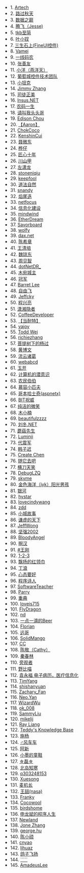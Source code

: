 ﻿<ul>
<li>1. <a href="http://www.cnblogs.com/artech/" target="_blank">Artech</a></li>
<li>2. <a href="http://www.cnblogs.com/cyq1162/" target="_blank">路过秋天</a></li>
<li>3. <a href="http://www.cnblogs.com/asxinyu/" target="_blank">数据之巅</a></li>
<li>4. <a href="http://www.cnblogs.com/jesse2013/" target="_blank">腾飞（Jesse)</a></li>
<li>5. <a href="http://www.cnblogs.com/farb/" target="_blank">tkb至简</a></li>
<li>6. <a href="http://www.cnblogs.com/yexiaochai/" target="_blank">叶小钗</a></li>
<li>7. <a href="http://www.cnblogs.com/sanshi/" target="_blank">三生石上(FineUI控件)</a></li>
<li>8. <a href="http://www.cnblogs.com/vamei/" target="_blank">Vamei</a></li>
<li>9. <a href="http://www.cnblogs.com/huangxincheng/" target="_blank">一线码农</a></li>
<li>10. <a href="http://www.cnblogs.com/shanyou/" target="_blank">张善友</a></li>
<li>11. <a href="http://www.cnblogs.com/yanyangtian/" target="_blank">小洋（燕洋天）</a></li>
<li>12. <a href="http://www.cnblogs.com/powertoolsteam/" target="_blank">葡萄城控件技术团队</a></li>
<li>13. <a href="http://www.cnblogs.com/TankXiao/" target="_blank">小坦克</a></li>
<li>14. <a href="http://www.cnblogs.com/JimmyZhang/" target="_blank">Jimmy Zhang</a></li>
<li>15. <a href="http://www.cnblogs.com/rubylouvre/" target="_blank">司徒正美</a></li>
<li>16. <a href="http://www.cnblogs.com/insus/" target="_blank">Insus.NET</a></li>
<li>17. <a href="http://www.cnblogs.com/zhaopei/" target="_blank">农码一生</a></li>
<li>18. <a href="http://www.cnblogs.com/toutou/" target="_blank">请叫我头头哥</a></li>
<li>19. <a href="http://www.cnblogs.com/edisonchou/" target="_blank">Edison Chou</a></li>
<li>20. <a href="http://www.cnblogs.com/aaronjs/" target="_blank">【Aaron】</a></li>
<li>21. <a href="http://www.cnblogs.com/coco1s/" target="_blank">ChokCoco</a></li>
<li>22. <a href="http://www.cnblogs.com/kenshincui/" target="_blank">KenshinCui</a></li>
<li>23. <a href="http://www.cnblogs.com/Darren_code/" target="_blank">聂微东</a></li>
<li>24. <a href="http://www.cnblogs.com/lyhabc/" target="_blank">桦仔</a></li>
<li>25. <a href="http://www.cnblogs.com/gaochundong/" target="_blank">匠心十年</a></li>
<li>26. <a href="http://www.cnblogs.com/baochuan/" target="_blank">川山甲</a></li>
<li>27. <a href="http://www.cnblogs.com/zuoxiaolong/" target="_blank">左潇龙</a></li>
<li>28. <a href="http://www.cnblogs.com/stoneniqiu/" target="_blank">stoneniqiu</a></li>
<li>29. <a href="http://www.cnblogs.com/keepfool/" target="_blank">keepfool</a></li>
<li>30. <a href="http://www.cnblogs.com/baihmpgy/" target="_blank">道法自然</a></li>
<li>31. <a href="http://www.cnblogs.com/snandy/" target="_blank">snandy</a></li>
<li>32. <a href="http://www.cnblogs.com/yanweidie/" target="_blank">焰尾迭</a></li>
<li>33. <a href="http://www.cnblogs.com/netfocus/" target="_blank">netfocus</a></li>
<li>34. <a href="http://www.cnblogs.com/JamesLi2015/" target="_blank">信息化建设</a></li>
<li>35. <a href="http://www.cnblogs.com/mindwind/" target="_blank">mindwind</a></li>
<li>36. <a href="http://www.cnblogs.com/index-html/" target="_blank">EtherDream</a></li>
<li>37. <a href="http://www.cnblogs.com/savorboard/" target="_blank">Savorboard</a></li>
<li>38. <a href="http://www.cnblogs.com/wolf-sun/" target="_blank">wolfy</a></li>
<li>39. <a href="http://www.cnblogs.com/daxnet/" target="_blank">dax.net</a></li>
<li>40. <a href="http://www.cnblogs.com/chenxizhang/" target="_blank">陈希章</a></li>
<li>41. <a href="http://www.cnblogs.com/wangiqngpei557/" target="_blank">王清培</a></li>
<li>42. <a href="http://www.cnblogs.com/eastjade/" target="_blank">魏琼东</a></li>
<li>43. <a href="http://www.cnblogs.com/xiaozhi_5638/" target="_blank">周见智</a></li>
<li>44. <a href="http://www.cnblogs.com/highend/" target="_blank">dotNetDR_</a></li>
<li>45. <a href="http://www.cnblogs.com/OceanEyes/" target="_blank">木宛城主</a></li>
<li>46. <a href="http://www.cnblogs.com/haogj/" target="_blank">冠军</a></li>
<li>47. <a href="http://www.cnblogs.com/hustskyking/" target="_blank">Barret Lee</a></li>
<li>48. <a href="http://www.cnblogs.com/freeflying/" target="_blank">自由飞</a></li>
<li>49. <a href="http://www.cnblogs.com/CreateMyself/" target="_blank">Jeffcky</a></li>
<li>50. <a href="http://www.cnblogs.com/chengxingliang/" target="_blank">程兴亮</a></li>
<li>51. <a href="http://www.cnblogs.com/kerrycode/" target="_blank">潇湘隐者</a></li>
<li>52. <a href="http://www.cnblogs.com/coffeedeveloper/" target="_blank">CoffeeDeveloper</a></li>
<li>53. <a href="http://www.cnblogs.com/iamzhanglei/" target="_blank">【当耐特】</a></li>
<li>54. <a href="http://www.cnblogs.com/vajoy/" target="_blank">vajoy</a></li>
<li>55. <a href="http://www.cnblogs.com/weidagang2046/" target="_blank">Todd Wei</a></li>
<li>56. <a href="http://www.cnblogs.com/richieyang/" target="_blank">richiezhang</a></li>
<li>57. <a href="http://www.cnblogs.com/yjmyzz/" target="_blank">菩提树下的杨过</a></li>
<li>58. <a href="http://www.cnblogs.com/huang0925/" target="_blank">黄博文</a></li>
<li>59. <a href="http://www.cnblogs.com/lyzg/" target="_blank">流云诸葛</a></li>
<li>60. <a href="http://www.cnblogs.com/webabcd/" target="_blank">webabcd</a></li>
<li>61. <a href="http://www.cnblogs.com/yukaizhao/" target="_blank">玉开</a></li>
<li>62. <a href="http://www.cnblogs.com/subconscious/" target="_blank">计算机的潜意识</a></li>
<li>63. <a href="http://www.cnblogs.com/over140/" target="_blank">农民伯伯</a></li>
<li>64. <a href="http://www.cnblogs.com/murongxiaopifu/" target="_blank">慕容小匹夫</a></li>
<li>65. <a href="http://www.cnblogs.com/aspnetx/" target="_blank">哥本哈士奇(aspnetx)</a></li>
<li>66. <a href="http://www.cnblogs.com/bitzhuwei/" target="_blank">BIT祝威</a></li>
<li>67. <a href="http://www.cnblogs.com/ityouknow/" target="_blank">纯洁的微笑</a></li>
<li>68. <a href="http://www.cnblogs.com/liuhaorain/" target="_blank">木小楠</a></li>
<li>69. <a href="http://www.cnblogs.com/zjutlitao/" target="_blank">beautifulzzzz</a></li>
<li>70. <a href="http://www.cnblogs.com/GoodHelper/" target="_blank">刘冬.NET</a></li>
<li>71. <a href="http://www.cnblogs.com/mushroom/" target="_blank">蘑菇先生</a></li>
<li>72. <a href="http://www.cnblogs.com/luminji/" target="_blank">Luminji</a></li>
<li>73. <a href="http://www.cnblogs.com/daizhj/" target="_blank">代震军</a></li>
<li>74. <a href="http://www.cnblogs.com/zichi/" target="_blank">韩子迟</a></li>
<li>75. <a href="http://www.cnblogs.com/technology/" target="_blank">Create Chen</a></li>
<li>76. <a href="http://www.cnblogs.com/dowinning/" target="_blank">随它去吧</a></li>
<li>77. <a href="http://www.cnblogs.com/yuyijq/" target="_blank">横刀天笑</a></li>
<li>78. <a href="http://www.cnblogs.com/DebugLZQ/" target="_blank">DebugLZQ</a></li>
<li>79. <a href="http://www.cnblogs.com/skyme/" target="_blank">skyme</a></li>
<li>80. <a href="http://www.cnblogs.com/jyk/" target="_blank">金色海洋（jyk）阳光男孩</a></li>
<li>81. <a href="http://www.cnblogs.com/skyivben/" target="_blank">银河</a></li>
<li>82. <a href="http://www.cnblogs.com/lsxqw2004/" target="_blank">hystar</a></li>
<li>83. <a href="http://www.cnblogs.com/lovecindywang/" target="_blank">lovecindywang</a></li>
<li>84. <a href="http://www.cnblogs.com/graphics/" target="_blank">zdd</a></li>
<li>85. <a href="http://www.cnblogs.com/XmNotes/" target="_blank">小城故事</a></li>
<li>86. <a href="http://www.cnblogs.com/qianxudetianxia/" target="_blank">谦虚的天下</a></li>
<li>87. <a href="http://www.cnblogs.com/jeffwongishandsome/" target="_blank">JeffWong</a></li>
<li>88. <a href="http://www.cnblogs.com/me-sa/" target="_blank">坚强2002</a></li>
<li>89. <a href="http://www.cnblogs.com/zgynhqf/" target="_blank">BloodyAngel</a></li>
<li>90. <a href="http://www.cnblogs.com/hlxs/" target="_blank">啊汉</a></li>
<li>91. <a href="http://www.cnblogs.com/easygame/" target="_blank">#王刚</a></li>
<li>92. <a href="http://www.cnblogs.com/1-2-3/" target="_blank">1-2-3</a></li>
<li>93. <a href="http://www.cnblogs.com/leefreeman/" target="_blank">飘扬的红领巾</a></li>
<li>94. <a href="http://www.cnblogs.com/dinglang/" target="_blank">丁浪</a></li>
<li>95. <a href="http://www.cnblogs.com/oppoic/" target="_blank">心态要好</a></li>
<li>96. <a href="http://www.cnblogs.com/scy251147/" target="_blank">程序诗人</a></li>
<li>97. <a href="http://www.cnblogs.com/xinz/" target="_blank">SoftwareTeacher</a></li>
<li>98. <a href="http://www.cnblogs.com/parry/" target="_blank">Parry</a></li>
<li>99. <a href="http://www.cnblogs.com/chsword/" target="_blank">重典</a></li>
<li>100. <a href="http://www.cnblogs.com/loveis715/" target="_blank">loveis715</a></li>
<li>101. <a href="http://www.cnblogs.com/fly_dragon/" target="_blank">FlyDragon</a></li>
<li>102. <a href="http://www.cnblogs.com/tylerdonet/" target="_blank">nd</a></li>
<li>103. <a href="http://www.cnblogs.com/beer/" target="_blank">一点一滴的Beer</a></li>
<li>104. <a href="http://www.cnblogs.com/fanzhidongyzby/" target="_blank">Florian</a></li>
<li>105. <a href="http://www.cnblogs.com/taven/" target="_blank">远哥</a></li>
<li>106. <a href="http://www.cnblogs.com/pugang/" target="_blank">SolidMango</a></li>
<li>107. <a href="http://www.cnblogs.com/cc011/" target="_blank">CC</a></li>
<li>108. <a href="http://www.cnblogs.com/janes/" target="_blank">陈敬（Cathy）</a></li>
<li>109. <a href="http://www.cnblogs.com/hielvis/" target="_blank">秦春林</a></li>
<li>110. <a href="http://www.cnblogs.com/zhengyun_ustc/" target="_blank">旁观者</a></li>
<li>111. <a href="http://www.cnblogs.com/conmajia/" target="_blank">野比喵</a></li>
<li>112. <a href="http://www.cnblogs.com/xdesigner/" target="_blank">袁永福 电子病历，医疗信息化</a></li>
<li>113. <a href="http://www.cnblogs.com/yangcaogui/" target="_blank">TimYang</a></li>
<li>114. <a href="http://www.cnblogs.com/shishanyuan/" target="_blank">shishanyuan</a></li>
<li>115. <a href="http://www.cnblogs.com/Zachary-Fan/" target="_blank">Zachary_Fan</a></li>
<li>116. <a href="http://www.cnblogs.com/nick4/" target="_blank">Neo.Yan</a></li>
<li>117. <a href="http://www.cnblogs.com/WizardWu/" target="_blank">WizardWu</a></li>
<li>118. <a href="http://www.cnblogs.com/wghao/" target="_blank">ok_008</a></li>
<li>119. <a href="http://www.cnblogs.com/sammyliu/" target="_blank">SammyLiu</a></li>
<li>120. <a href="http://www.cnblogs.com/mikelij/" target="_blank">mikelij</a></li>
<li>121. <a href="http://www.cnblogs.com/Ray-liang/" target="_blank">Ray Liang</a></li>
<li>122. <a href="http://www.cnblogs.com/teddyma/" target="_blank">Teddy&#39;s Knowledge Base</a></li>
<li>123. <a href="http://www.cnblogs.com/shiyangxt/" target="_blank">施杨</a></li>
<li>124. <a href="http://www.cnblogs.com/xray2005/" target="_blank">♂风车车</a></li>
<li>125. <a href="http://www.cnblogs.com/neozhu/" target="_blank">阿新</a></li>
<li>126. <a href="http://www.cnblogs.com/wormday/" target="_blank">小墨的童鞋</a></li>
<li>127. <a href="http://www.cnblogs.com/sorex/" target="_blank">☆磊☆</a></li>
<li>128. <a href="http://www.cnblogs.com/crazyacking/" target="_blank">北岛知寒</a></li>
<li>129. <a href="http://www.cnblogs.com/zkweb/" target="_blank">q303248153</a></li>
<li>130. <a href="http://www.cnblogs.com/xuesong/" target="_blank">Xuesong</a></li>
<li>131. <a href="http://www.cnblogs.com/Autumoon/" target="_blank">麦机长</a></li>
<li>132. <a href="http://www.cnblogs.com/nasa/" target="_blank">王喆(nasa)</a></li>
<li>133. <a href="http://www.cnblogs.com/_franky/" target="_blank">Franky</a></li>
<li>134. <a href="http://www.cnblogs.com/cocowool/" target="_blank">Cocowool</a></li>
<li>135. <a href="http://www.cnblogs.com/birdshome/" target="_blank">birdshome</a></li>
<li>136. <a href="http://www.cnblogs.com/speeding/" target="_blank">申龙斌的程序人生</a></li>
<li>137. <a href="http://www.cnblogs.com/jietang/" target="_blank">Newland</a></li>
<li>138. <a href="http://www.cnblogs.com/ccdev/" target="_blank">Jone Zhang</a></li>
<li>139. <a href="http://www.cnblogs.com/georgehu/" target="_blank">george.hu</a></li>
<li>140. <a href="http://www.cnblogs.com/chenwu128/" target="_blank">陈小硕</a></li>
<li>141. <a href="http://www.cnblogs.com/cnyao/" target="_blank">cnyao</a></li>
<li>142. <a href="http://www.cnblogs.com/architect/" target="_blank">lihuaz</a></li>
<li>143. <a href="http://www.cnblogs.com/gezifeiyang/" target="_blank">鸽子飞扬</a></li>
<li>144. <a href="http://www.cnblogs.com/rsync/" target="_blank">`````</a></li>
<li>145. <a href="http://www.cnblogs.com/amadeuslee/" target="_blank">AmadeusLee</a></li>
</ul>
